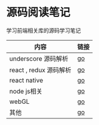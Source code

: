 # 源码阅读笔记
学习前端相关库的源码学习笔记

| 内容 | 链接|
|---|-------|
| underscore 源码解析|[go](./underScore)|
| react , redux 源码解析| [go](./redux)|
| react native| [go](./RN)|
| node js相关|  [go](./nodeJS)|
| webGL |[go](./webGL)| 
| 其他 | [go](./others)|
